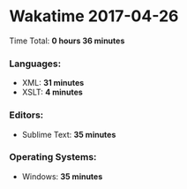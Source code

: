 # Wakatime 2017-04-26

Time Total: **0 hours 36 minutes**

### Languages:
- XML: **31 minutes** 
- XSLT: **4 minutes** 

### Editors:
- Sublime Text: **35 minutes** 

### Operating Systems:
- Windows: **35 minutes** 

